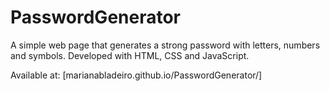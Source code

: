 # PasswordGenerator
A simple web page that generates a strong password with letters, numbers and symbols.
Developed with HTML, CSS and JavaScript.

Available at: [marianabladeiro.github.io/PasswordGenerator/]
